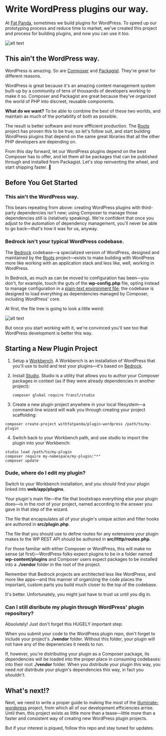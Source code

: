 # Write WordPress plugins our way.

At [Fat Panda](https://wordpress.withfatpanda.com), sometimes we build plugins for WordPress. To speed up our prototyping process and reduce time to market, we've created this project and process for building plugins, and now you can use it too.

![alt text](https://github.com/withfatpanda/plugin-wordpress/raw/master/lib/common/images/demo.gif "Creating a new Plugin project")

## This ain't the WordPress way.

WordPress is amazing. So are [Composer](https://getcomposer.org/) and [Packagist](https://packagist.org/). They're great for different reasons. 

WordPress is great because it's an amazing content management system built-up by a community of tens of thousands of developers working to make it so. Composer and Packagist are great because they've organized the world of PHP into discreet, reusable components.

**What do we want?** To be able to combine the best of these two worlds, and maintain as much of the portability of both as possible. 

The result is better software and more effficient production. The [Roots](https://roots.io/) project has proven this to be true; so let's follow suit, and start building WordPress plugins that depend on the same great libraries that all the other PHP developers are depending on. 

From this day forward, let our WordPress plugins depend on the best Composer has to offer, and let them all be packages that can be published through and installed from Packagist. Let's stop reinventing the wheel, and start shipping faster. :rocket:

## Before You Get Started

### This ain't the WordPress way.

This bears repeating from above: creating WordPress plugins with third-party dependencies isn't new; using Composer to manage those dependencies still is (relatively speaking). We're confident that once you adjust to the automation of dependency management, you'll never be able to go back&mdash;that's how it was for us, anyway.

### Bedrock isn't your typical WordPress codebase.

The [Bedrock](https://roots.io/bedrock) codebase&mdash;a specialized version of WordPress, designed and maintained by the [Roots](https://roots.io) project&mdash;exists to make building with WordPress more like working with an application stack and less like, well, working in WordPress. 

In Bedrock, as much as can be moved to configuration has been&mdash;you don't, for example, touch the guts of the **wp-config.php** file, opting instead to manage configuration in a [plain-text environment file](https://roots.io/bedrock/docs/environment-variables/); the codebase is designed to load everything as dependencies managed by Composer, including WordPress' core.

At first, the file tree is going to look a little weird:

![alt text](https://github.com/withfatpanda/plugin-wordpress/raw/master/lib/common/images/project-files-smaller.png "Wait... where's all my stuff?")

But once you start working with it, we're convinced you'll see too that WordPress development is better this way.

## Starting a New Plugin Project

1. Setup a [Workbench](https://github.com/withfatpanda/workbench-wordpress). A Workbench is an installation of WordPress that you'll use to build and test your plugins&mdash;it's based on [Bedrock](https://roots.io/bedrock).

2. Install [Studio](https://github.com/franzliedke/studio). Studio is a utility that allows you to author your Composer packages in context (as if they were already dependencies in another project):

	```
	composer global require franzl/studio
	```

3. Create a new plugin project anywhere in your local filesystem&mdash;a command-line wizard will walk you through creating your project scaffolding: 

  ```
  composer create-project withfatpanda/plugin-wordpress /path/to/my-plugin
  ```

4. Switch back to your Workbench path, and use studio to import the plugin into your Workbench:

  ```
  studio load /path/to/my-plugin 
  composer require my-namespace/my-plugin:"*" 
  composer update
  ```

### Dude, where do I edit my plugin?

Switch to your Workbench installation, and you should find your plugin linked into **web/app/plugins**.

Your plugin's main file&mdash;the file that bootstraps everything else your plugin does&mdash;is in the root of your project, named according to the answer you gave in that step of the wizard. 

The file that encapsulates all of your plugin's unique action and filter hooks are authored in **src/plugin.php**.

The file that you should use to define routes for any extensions your plugin makes to the WP REST API should be authored in **src/Http/routes.php**.

For those familiar with either Composer or WordPress, this will make no sense (at first)&mdash;WordPress folks expect plugins to be in a folder named **wp-content/plugins** and Composer users expect packages to be installed into a **./vendor** folder in the root of the project.

Remember that Bedrock projects are architected less like WordPress, and more like apps&mdash;and this manner of organizing the code places the important, custom parts you build much closer to the top of the codebase.

It's better. Unfortunately, you might just have to trust us until you dig in.

### Can I still disribute my plugin through WordPress' plugin repository?

Absolutely! Just don't forget this HUGELY important step: 

When you submit your code to the WordPress plugin repo, don't forget to include your project's **./vendor** folder. Without this folder, your plugin will not have any of the depenencies it needs to run.

If, however, you're distributing your plugin as a Composer package, its dependencies will be loaded into the proper place in consuming codebases: into their root **./vendor** folder. When you distribute your plugin *this* way, you need *not* distribute your plugin's dependencies this way, in fact you *shouldn't*.

## What's next!?

Next, we need to write a proper guide to making the most of the [illuminate-wordpress](https://github.com/withfatpanda/illuminate-wordpress) project, from which all of our development efficiencies arrise. Until then, this project exists as little more than a tease&mdash;little more than a faster and consistent way of creating new WordPress plugin projects. 

But if your interest is piqued, follow this repo and stay tuned for updates.


